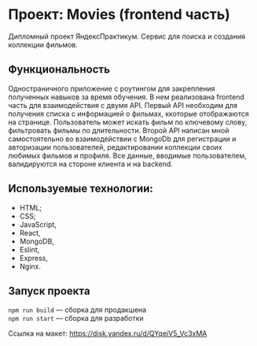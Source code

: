 # Проект: Movies (frontend часть)
Дипломный проект ЯндексПрактикум. Сервис для поиска и создания коллекции фильмов.

## Функциональность
Одностраничного приложение с роутингом для закрепления полученных навыков за время обучения. 
В нем реализована frontend часть для взаимодействия с двумя API. 
Первый API необходим для получения списка с информацией о фильмах, ккоторые отображаются на странице.
Пользователь может искать фильм по ключевому слову, фильтровать фильмы по длительности. 
Второй API написан мной самостоятельно во взаимодействии с MongoDb для регистрации и авторизации пользователей, редактировании коллекции своих любимых фильмов и профиля.
Все данные, вводимые пользователем, валидируются на стороне клиента и на backend.

## Используемые технологии:
- HTML;
- CSS;
- JavaScript,
- React,
- MongoDB,
- Eslint,
- Express,
- Nginx.

## Запуск проекта
`npm run build` — сборка для продакшена   
`npm run start` — сборка для разработки

Ссылка на макет: https://disk.yandex.ru/d/QYqeiV5_Vc3xMA
